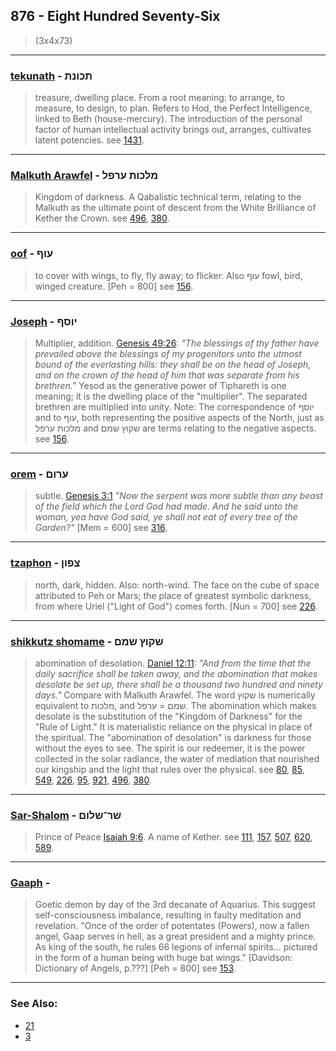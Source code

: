 ## 876 - Eight Hundred Seventy-Six
> (3x4x73)

---

### [tekunath](/keys/ThKVNTh) - תכונת
> treasure, dwelling place. From a root meaning: to arrange, to measure, to design, to plan. Refers to Hod, the Perfect Intelligence, linked to Beth (house-mercury). The introduction of the personal factor of human intellectual activity brings out, arranges, cultivates latent potencies. see [1431](1431).

---

### [Malkuth Arawfel](/keys/MLKVTh.ORPL) - מלכות ערפל
> Kingdom of darkness. A Qabalistic technical term, relating to the Malkuth as the ultimate point of descent from the White Brilliance of Kether the Crown. see [496](496), [380](380).

---

### [oof](/keys/OVPf) - עוף
> to cover with wings, to fly, fly away; to flicker. Also עוף fowl, bird, winged creature. [Peh = 800] see [156](156).

---

### [Joseph](/keys/IVSPf) - יוסף
> Multiplier, addition. [Genesis 49:26](http://biblehub.com/genesis/49-26.htm): *"The blessings of thy father have prevailed above the blessings of my progenitors unto the utmost bound of the everlasting hills: they shall be on the head of Joseph, and on the crown of the head of him that was separate from his brethren."* Yesod as the generative power of Tiphareth is one meaning; it is the dwelling place of the "multiplier". The separated brethren are multiplied into unity. Note: The correspondence of יוסף and to עוף, both representing the positive aspects of the North, just as מלכות ערפל and שקוץ שמם are terms relating to the negative aspects. see [156](156).

---

### [orem](/keys/ORVMf) - ערום
> subtle. [Genesis 3:1](http://biblehub.com/genesis/3-1.htm) *"Now the serpent was more subtle than any beast of the field which the Lord God had made. And he said unto the woman, yea have God said, ye shall not eat of every tree of the Garden?"* [Mem = 600] see [316](316).

---

### [tzaphon](/keys/TzPVNf) - צפון
> north, dark, hidden. Also: north-wind. The face on the cube of space attributed to Peh or Mars; the place of greatest symbolic darkness, from where Uriel ("Light of God") comes forth. [Nun = 700] see [226](226).

---

### [shikkutz shomame](/keys/ShQVTz.ShMM) - שקוץ שמם
> abomination of desolation. [Daniel 12:11](http://biblehub.com/daniel/12-11.htm): *"And from the time that the daily sacrifice shall be taken away, and the abomination that makes desolate be set up, there shall be a thousand two hundred and ninety days."* Compare with Malkuth Arawfel. The word שקוץ is numerically equivalent to מלכות, and שמם = ערפל. The abomination which makes desolate is the substitution of the "Kingdom of Darkness" for the "Rule of Light." It is materialistic reliance on the physical in place of the spiritual. The "abomination of desolation" is darkness for those without the eyes to see. The spirit is our redeemer, it is the power collected in the solar radiance, the water of mediation that nourished our kingship and the light that rules over the physical. see [80](80), [85](85), [549](549), [226](226), [95](95), [921](921), [496](496), [380](380).

---

### [Sar-Shalom](/keys/ShR-ShLVM) - שר־שלום
> Prince of Peace [Isaiah 9:6](http://biblehub.com/isaiah/9-6.htm). A name of Kether. see [111](111), [157](157), [507](507), [620](620), [589](589).

---

### [Gaaph](/keys/GOPf) - 
> Goetic demon by day of the 3rd decanate of Aquarius. This suggest self-consciousness imbalance, resulting in faulty meditation and revelation. "Once of the order of potentates (Powers), now a fallen angel, Gaap serves in hell, as a great president and a mighty prince. As king of the south, he rules 66 legions of infernal spirits... pictured in the form of a human being with huge bat wings." [Davidson: Dictionary of Angels, p.???] [Peh = 800] see [153](153).

---

### See Also:

- [21](21)
- [3](3)
